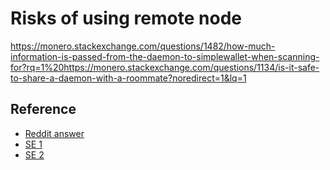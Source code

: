 # Risks of using remote node

https://monero.stackexchange.com/questions/1482/how-much-information-is-passed-from-the-daemon-to-simplewallet-when-scanning-for?rq=1%20https://monero.stackexchange.com/questions/1134/is-it-safe-to-share-a-daemon-with-a-roommate?noredirect=1&lq=1

## Reference

* [Reddit answer](https://www.reddit.com/r/Monero/comments/3jhyqc/0mq_help_share_this_exciting_news/)
* [SE 1](https://monero.stackexchange.com/questions/1482/how-much-information-is-passed-from-the-daemon-to-simplewallet-when-scanning-for?rq=1)
* [SE 2](https://monero.stackexchange.com/questions/1134/is-it-safe-to-share-a-daemon-with-a-roommate?noredirect=1&lq=1)
